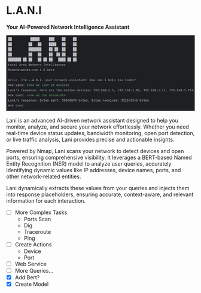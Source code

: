 <h1>L.A.N.I</h1> 
<b>Your AI-Powered Network Intelligence Assistant</b>

![lani](https://raw.githubusercontent.com/proxytype/lani/refs/heads/main/lani-1.jpg)

Lani is an advanced AI-driven network assistant designed to help you monitor, analyze, and secure your network effortlessly. Whether you need real-time device status updates, bandwidth monitoring, open port detection, or live traffic analysis, Lani provides precise and actionable insights.

Powered by Nmap, Lani scans your network to detect devices and open ports, ensuring comprehensive visibility. It leverages a BERT-based Named Entity Recognition (NER) model to analyze user queries, accurately identifying dynamic values like IP addresses, device names, ports, and other network-related entities.

Lani dynamically extracts these values from your queries and injects them into response placeholders, ensuring accurate, context-aware, and relevant information for each interaction.

- [ ] More Complex Tasks<br>
    - Ports Scan<br>
    - Dig<br>
    - Traceroute<br>
    - Ping<br>
- [ ] Create Actions<br>
    - Device<br>
    - Port<br>
- [ ] Web Service
- [ ] More Queries...
- [X] Add Bert?
- [X] Create Model
